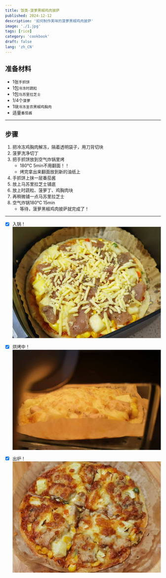 ```yaml
---
title: 饭类-菠萝黑椒鸡肉披萨
published: 2024-12-12
description: '如何制作美味的菠萝黑椒鸡肉披萨'
image: './1.jpg'
tags: [rice]
category: 'cookbook'
draft: false
lang: 'zh_CN'
---
```


## 准备材料  
- 1张`手抓饼`  
- 1包`冷冻时蔬粒`  
- 1包`马苏里拉芝士`  
- 1/4个`菠萝`  
- 1块`冷冻圣农黑椒鸡胸肉`  
- 适量`番茄酱`  

***********

## 步骤  
1. 把冷冻鸡胸肉解冻，隔着透明袋子，用刀背切块  
2. 菠萝洗净切丁  
3. 把手抓饼放到空气炸锅里烤  
    - 180℃ 5min不用翻面！！  
    - 烤完拿出来翻面放到新的油纸上  
4. 手抓饼上抹一层番茄酱  
5. 放上马苏里拉芝士铺底   
6. 放上时蔬粒、菠萝丁、鸡胸肉块  
7. 再稍微铺一点马苏里拉芝士  
8. 空气炸锅180℃ 15min  
    - 等待，菠萝黑椒鸡肉披萨就完成了！  

***********

- [x] 入锅！  
![2](./2.jpg)

- [x] 烘烤中！  
![3](./3.jpg)

- [x] 出炉！  
![4](./1.jpg)
